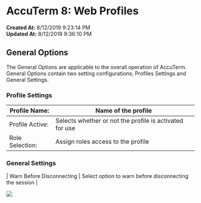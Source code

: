 # AccuTerm 8: Web Profiles

**Created At:** 8/12/2019 9:23:14 PM  
**Updated At:** 8/12/2019 9:36:10 PM  


## General Options

The General Options are applicable to the overall operation of AccuTerm. General Options contain two setting configurations; Profiles Settings and General Settings.

### Profile Settings


| Profile Name: | Name of the profile |
| --- | --- |
| Profile Active: | Selects whether or not the profile is activated for use |
| Role Selection: | Assign roles access to the profile |


### General Settings


| Warn Before Disconnecting | Select option to warn before disconnecting the session |


![](https://static.helpjuice.com/helpjuice_production/uploads/upload/image/3556/direct/1565645089204-1565645089204.png)


